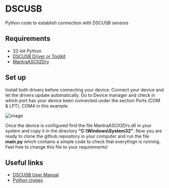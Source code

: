 # DSCUSB
Python code to establish connection with DSCUSB sensors

## Requirements

* 32-bit Python 
* [DSCUSB Driver or Toolkit](https://www.mantracourt.com/software/dscusb/dsc-usb-toolkit)
* [MantraASCII2Drv](https://www.mantracourt.com/software/dsc-digital-strain-card/dll-driver-2)


## Set up

Install both drivers before connecting your device. Connect your device and let the drivers update automatically. Go to Device manager and check in which port has your device been connected under the section Ports (COM & LPT), COM4 in this example.

![image](https://user-images.githubusercontent.com/59921026/127021602-fd27aadc-d461-48a8-b467-b5e2f3203ae2.png)

Once the device is configured find the file MantraASCII2Drv.dll in your system and copy it in the directory **"C:\Windows\System32\"**. Now you are ready to clone the github repository in your computer and run the file **main.py** which contains a simple code to check that everythign is running. Feel free to change this file to your requirements!

## Useful links

* [DSCUSB User Manual](https://www.mantracourt.com/userfiles/documents/dscusbadvancedmanual.pdf)
* [Python ctypes](https://docs.python.org/3/library/ctypes.html)
